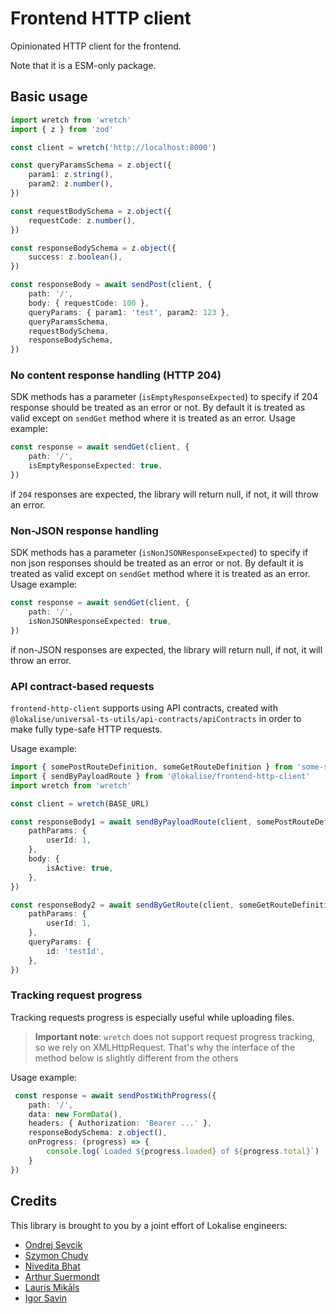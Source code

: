 # Frontend HTTP client

Opinionated HTTP client for the frontend.

Note that it is a ESM-only package.

## Basic usage

```ts
import wretch from 'wretch'
import { z } from 'zod'

const client = wretch('http://localhost:8000')

const queryParamsSchema = z.object({
	param1: z.string(),
	param2: z.number(),
})

const requestBodySchema = z.object({
	requestCode: z.number(),
})

const responseBodySchema = z.object({
	success: z.boolean(),
})

const responseBody = await sendPost(client, {
	path: '/',
	body: { requestCode: 100 },
	queryParams: { param1: 'test', param2: 123 },
	queryParamsSchema,
	requestBodySchema,
	responseBodySchema,
})
```

### No content response handling (HTTP 204)

SDK methods has a parameter (`isEmptyResponseExpected`) to specify if 204 response should be treated as an error or not. By default it is treated as
valid except on `sendGet` method where it is treated as an error. Usage example:

```ts
const response = await sendGet(client, {
	path: '/',
	isEmptyResponseExpected: true,
})
```

if `204` responses are expected, the library will return null, if not, it will throw an error.

### Non-JSON response handling

SDK methods has a parameter (`isNonJSONResponseExpected`) to specify if non json responses should be treated as an error
or not. By default it is treated as valid except on `sendGet` method where it is treated as an error. Usage example:

```ts
const response = await sendGet(client, {
	path: '/',
	isNonJSONResponseExpected: true,
})
```

if non-JSON responses are expected, the library will return null, if not, it will throw an error.

### API contract-based requests

`frontend-http-client` supports using API contracts, created with `@lokalise/universal-ts-utils/api-contracts/apiContracts` in order to make fully type-safe HTTP requests.

Usage example:

```ts
import { somePostRouteDefinition, someGetRouteDefinition } from 'some-service-api-contracts'
import { sendByPayloadRoute } from '@lokalise/frontend-http-client'
import wretch from 'wretch'

const client = wretch(BASE_URL)

const responseBody1 = await sendByPayloadRoute(client, somePostRouteDefinition, {
    pathParams: {
        userId: 1,
    },
    body: {
        isActive: true,
    },
})

const responseBody2 = await sendByGetRoute(client, someGetRouteDefinition, {
    pathParams: {
        userId: 1,
    },
    queryParams: {
        id: 'testId',
    },
})
```

### Tracking request progress
Tracking requests progress is especially useful while uploading files. 

> **Important note**: `wretch` does not support request progress tracking, so we rely on XMLHttpRequest. That's why the interface of the method below is slightly different from the others 

Usage example:

```ts
 const response = await sendPostWithProgress({
    path: '/',
    data: new FormData(), 
    headers: { Authorization: 'Bearer ...' }, 
    responseBodySchema: z.object(),
    onProgress: (progress) => {
        console.log(`Loaded ${progress.loaded} of ${progress.total}`)
    }
})
```

## Credits

This library is brought to you by a joint effort of Lokalise engineers:

- [Ondrej Sevcik](https://github.com/ondrejsevcik)
- [Szymon Chudy](https://github.com/szymonchudy)
- [Nivedita Bhat](https://github.com/NiveditaBhat)
- [Arthur Suermondt](https://github.com/arthuracs)
- [Lauris Mikāls](https://github.com/laurismikals)
- [Igor Savin](https://github.com/kibertoad)
